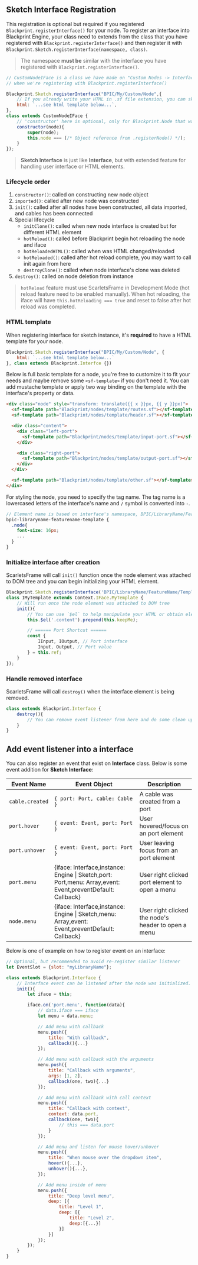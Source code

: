 ## Sketch Interface Registration
This registration is optional but required if you registered `Blackprint.registerInterface()` for your node. To register an interface into Blackprint Engine, your class need to extends from the class that you have registered with `Blackprint.registerInterface()` and then register it with `Blackprint.Sketch.registerInterface(namespace, class)`.

> The namespace **must be** similar with the interface you have registered with `Blackprint.registerInterface()`.

```js
// CustomNodeIFace is a class we have made on "Custom Nodes -> Interface"
// when we're registering with Blackprint.registerInterface()

Blackprint.Sketch.registerInterface("BPIC/My/Custom/Node",{
	// If you already write your HTML in .sf file extension, you can skip this field
	html: `...see html template below...`,
},
class extends CustomNodeIFace {
    // 'constructor' here is optional, only for Blackprint.Node that was required to have
	constructor(node){
		super(node);
		this.node === (/* Object reference from .registerNode() */);
	}
});
```

> **Sketch Interface** is just like **Interface**, but with extended feature for handling user interface or HTML elements.

### Lifecycle order
1. `constructor()`: called on constructing new node object
2. `imported()`: called after new node was constructed
3. `init()`: called after all nodes have been constructed, all data imported, and cables has been connected
4. Special lifecycle
	- `initClone()`: called when new node interface is created but for different HTML element
	- `hotReload()`: called before Blackprint begin hot reloading the node and iface
	- `hotReloadedHTML()`: called when was HTML changed/reloaded
	- `hotReloaded()`: called after hot reload complete, you may want to call init again from here
	- `destroyClone()`: called when node interface's clone was deleted
5. `destroy()`: called on node deletion from instance

> `hotReload` feature must use ScarletsFrame in Development Mode (hot reload feature need to be enabled manually). When hot reloading, the iface will have `this.hotReloading === true` and reset to false after hot reload was completed.

### HTML template
When registering interface for sketch instance, it's **required** to have a HTML template for your node. 

```js
Blackprint.Sketch.registerInterface("BPIC/My/Custom/Node", {
	html: `...see html template below...`
}, class extends Blackprint.Interfce {})
```

Below is full basic template for a node, you're free to customize it to fit your needs and maybe remove some `<sf-template>` if you don't need it. You can add mustache template or apply two way binding on the template with the interface's property or data.
```html
<div class="node" style="transform: translate({{ x }}px, {{ y }}px)">
  <sf-template path="Blackprint/nodes/template/routes.sf"></sf-template>
  <sf-template path="Blackprint/nodes/template/header.sf"></sf-template>

  <div class="content">
    <div class="left-port">
      <sf-template path="Blackprint/nodes/template/input-port.sf"></sf-template>
    </div>

    <div class="right-port">
      <sf-template path="Blackprint/nodes/template/output-port.sf"></sf-template>
    </div>
  </div>

  <sf-template path="Blackprint/nodes/template/other.sf"></sf-template>
</div>
```

For styling the node, you need to specify the tag name. The tag name is a lowercased letters of the interface's name and `/` symbol is converted into `-`.
```scss
// Element name is based on interface's namespace, BPIC/LibraryName/FeatureName/Template
bpic-libraryname-featurename-template {
  .node{
	font-size: 16px;
	...
  }
}
```

### Initialize interface after creation
ScarletsFrame will call `init()` function once the node element was attached to DOM tree and you can begin initializing your HTML element.

```js
Blackprint.Sketch.registerInterface('BPIC/LibraryName/FeatureName/Template',
class IMyTemplate extends Context.IFace.MyTemplate {
	// Will run once the node element was attached to DOM tree
	init(){
		// You can use `$el` to help manipulate your HTML or obtain element by using query selector
		this.$el('.content').prepend(this.keepMe);

		// ====== Port Shortcut ======
		const {
			IInput, IOutput, // Port interface
			Input, Output, // Port value
		} = this.ref;
	}
});
```

### Handle removed interface
ScarletsFrame will call `destroy()` when the interface element is being removed.

```js
class extends Blackprint.Interface {
	destroy(){
        // You can remove event listener from here and do some clean up
	}
}
```

## Add event listener into a interface
You can also register an event that exist on **Interface** class. Below is some event addition for **Sketch Interface**:

|Event Name|Event Object|Description|
|---|---|---|
|`cable.created`|`{ port: Port, cable: Cable }`|A cable was created from a port|
|`port.hover`|`{ event: Event, port: Port }`|User hovered/focus on an port element|
|`port.unhover`|`{ event: Event, port: Port }`|User leaving focus from an port element|
|`port.menu`|<x-code2>{<x-t>iface: Interface,</x-t><x-t>instance: Engine \| Sketch,</x-t><x-t>port: Port,</x-t><x-t>menu: Array,</x-t><x-t>event: Event,</x-t><x-t>preventDefault: Callback</x-t>}</x-code2>|User right clicked port element to open a menu|
|`node.menu`|<x-code2>{<x-t>iface: Interface,</x-t><x-t>instance: Engine \| Sketch,</x-t><x-t>menu: Array,</x-t><x-t>event: Event,</x-t><x-t>preventDefault: Callback</x-t>}</x-code2>|User right clicked the node's header to open a menu|

Below is one of example on how to register event on an interface:
```js
// Optional, but recommended to avoid re-register similar listener
let EventSlot = {slot: "myLibraryName"};

class extends Blackprint.Interface {
	// Interface event can be listened after the node was initialized.
	init(){
		let iface = this;

		iface.on('port.menu', function(data){
			// data.iface === iface
			let menu = data.menu;

			// Add menu with callback
			menu.push({
				title: "With callback",
				callback(){...}
			});

			// Add menu with callback with the arguments
			menu.push({
				title: "Callback with arguments",
				args: [1, 2],
				callback(one, two){...}
			});

			// Add menu with callback with call context
			menu.push({
				title: "Callback with context",
				context: data.port,
				callback(one, two){
					// this === data.port
				}
			});

			// Add menu and listen for mouse hover/unhover
			menu.push({
				title: "When mouse over the dropdown item",
				hover(){...},
				unhover(){...},
			});

			// Add menu inside of menu
			menu.push({
				title: "Deep level menu",
				deep: [{
					title: "Level 1",
					deep: [{
						title: "Level 2",
						deep:[{...}]
					}]
				}]
			});
		});
	}
}
```